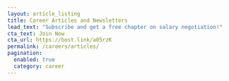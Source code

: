 ```yaml
---
layout: article_listing
title: Career Articles and Newsletters
lead_text: "Subscribe and get a free chapter on salary negotiation!"
cta_text: Join Now
cta_url: https://bost.link/a05rzK
permalink: /careers/articles/
pagination:
  enabled: true
  category: career
---
```

